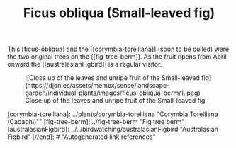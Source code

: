 ﻿---
backlinks:
- title: Individual plants
  url: /sense/landscape-garden/individual-plants/individual-plants.html
latitude: -27.53784332426967
longitude: 152.0567883086875
photos:
  1:
    date: 2025-03-31 16:58:22
    description: None
    filename: 8BCF8062-DC0E-402B-86BC-898764C2A9C7.heic
    latitude: -27.538378333333334
    longitude: 152.05587783333334
    memexFilename: images/ficus-obliqua-berm/1.jpeg
    title: None
tags:
- ficus
- fig
- wood-duck-meadows
title: Ficus obliqua (Small-leaved fig)
type: single-plant
---
This [[ficus-obliqua]] and the [[corymbia-torelliana]] (soon to be culled) were the two original trees on the [[fig-tree-berm]]. As the fruit ripens from April onward the [[australasianFigbird]] is a regular visitor. 

<figure markdown>
![Close up of the leaves and unripe fruit of the Small-leaved fig](https://djon.es/assets/memex/sense/landscape-garden/individual-plants/images/ficus-obliqua-berm/1.jpeg)
<caption>Close up of the leaves and unripe fruit of the Small-leaved fig</caption>
</figure>

[//begin]: # "Autogenerated link references for markdown compatibility"
[ficus-obliqua]: ../plants/ficus-obliqua "Ficus obliqua (Small-leaved fig)"
[corymbia-torelliana]: ../plants/corymbia-torelliana "Corymbia Torelliana (Cadaghi)""
[fig-tree-berm]: ../fig-tree-berm "Fig tree berm"
[australasianFigbird]: ../../birdwatching/australasianFigbird "Australasian Figbird"
[//end]: # "Autogenerated link references"
